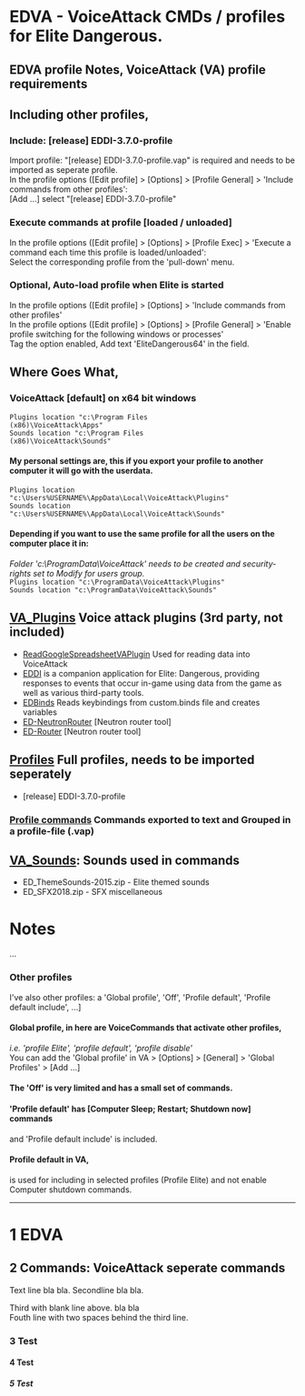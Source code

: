 # EDVA - VoiceAttack CMDs / profiles for Elite Dangerous.

## EDVA profile Notes, VoiceAttack (VA) profile requirements
## Including other profiles,
### Include: [release] EDDI-3.7.0-profile
Import profile: "[release] EDDI-3.7.0-profile.vap" is required and needs to be imported as seperate profile.  
In the profile options ([Edit profile] > [Options] > [Profile General] > 'Include commands from other profiles':  
[Add ...] select "[release] EDDI-3.7.0-profile"

### Execute commands at profile [loaded / unloaded]
In the profile options ([Edit profile] > [Options] > [Profile Exec] > 'Execute a command each time this profile is loaded/unloaded':  
Select the corresponding profile from the 'pull-down' menu.
### Optional, Auto-load profile when Elite is started
In the profile options ([Edit profile] > [Options] > 'Include commands from other profiles'  
In the profile options ([Edit profile] > [Options] > [Profile General] > 'Enable profile switching for the following windows or processes'  
Tag the option enabled, Add text 'EliteDangerous64' in the field.

## Where Goes What, 
### VoiceAttack [default] on x64 bit windows
<code>Plugins location "c:\Program Files (x86)\VoiceAttack\Apps"</code>  
<code>Sounds location "c:\Program Files (x86)\VoiceAttack\Sounds"</code>

#### My personal settings are, this if you export your profile to another computer it will go with the userdata.
<code>Plugins location "c:\Users\%USERNAME%\AppData\Local\VoiceAttack\Plugins"</code>  
<code>Sounds location "c:\Users\%USERNAME%\AppData\Local\VoiceAttack\Sounds"</code>
#### Depending if you want to use the same profile for all the users on the computer place it in:
*Folder 'c:\ProgramData\VoiceAttack' needs to be created and security-rights set to Modify for users group.*  
<code>Plugins location "c:\ProgramData\VoiceAttack\Plugins"</code>  
<code>Sounds location "c:\ProgramData\VoiceAttack\Sounds"</code>


## [VA_Plugins](VA_Plugins) Voice attack plugins (3rd party, not included)
- [ReadGoogleSpreadsheetVAPlugin](https://github.com/trowgundam/ReadGoogleSpreadsheetVAPlugin) Used for reading data into VoiceAttack
- [EDDI](https://github.com/EDCD/EDDI) is a companion application for Elite: Dangerous, providing responses to events that occur in-game using data from the game as well as various third-party tools.
- [EDBinds](https://forum.voiceattack.com/smf/index.php?topic=564.0) Reads keybindings from custom.binds file and creates variables
- [ED-NeutronRouter](https://github.com/sc-pulgan/ED-NeutronRouter) [Neutron router tool]
- [ED-Router](https://github.com/chriszero/ED-Router) [Neutron router tool]

## [Profiles](Profiles) Full profiles, needs to be imported seperately
- [release] EDDI-3.7.0-profile 
### [Profile commands](Commands) Commands exported to text and Grouped in a profile-file (.vap)

## [VA_Sounds](VA_Sounds): Sounds used in commands
- ED_ThemeSounds-2015.zip - Elite themed sounds
- ED_SFX2018.zip - SFX miscellaneous 

# Notes
...

### Other profiles
I've also other profiles: a 'Global profile', 'Off', 'Profile default', 'Profile default include', ...]

#### Global profile, in here are VoiceCommands that activate other profiles,  
*i.e. 'profile Elite', 'profile default', 'profile disable'*  
You can add the 'Global profile' in VA > [Options] > [General] > 'Global Profiles' > [Add ...]

#### The 'Off' is very limited and has a small set of commands.  

#### 'Profile default' has [Computer Sleep; Restart; Shutdown now] commands 
and 'Profile default include' is included.  

#### Profile default in VA, 
is used for including in selected profiles (Profile Elite) and not enable Computer shutdown commands.

---

# 1 EDVA
## 2 Commands: VoiceAttack seperate commands
Text line bla bla.
Secondline bla bla.

Third with blank line above. bla bla  
Fouth line with two spaces behind the third line.
### 3 Test
#### 4 Test
##### 5 Test
